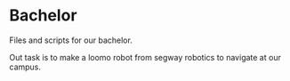 # Bachelor
Files and scripts for our bachelor.


Out task is to make a loomo robot from segway robotics to navigate at our campus. 
